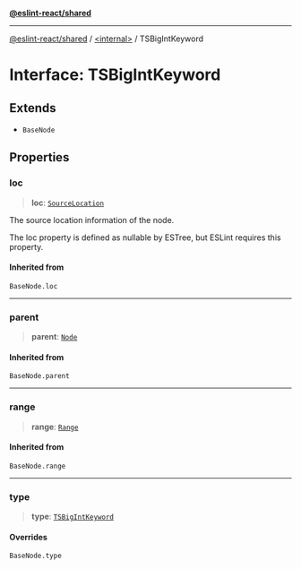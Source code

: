 [**@eslint-react/shared**](../../README.md)

***

[@eslint-react/shared](../../README.md) / [\<internal\>](../README.md) / TSBigIntKeyword

# Interface: TSBigIntKeyword

## Extends

- `BaseNode`

## Properties

### loc

> **loc**: [`SourceLocation`](SourceLocation.md)

The source location information of the node.

The loc property is defined as nullable by ESTree, but ESLint requires this property.

#### Inherited from

`BaseNode.loc`

***

### parent

> **parent**: [`Node`](../type-aliases/Node.md)

#### Inherited from

`BaseNode.parent`

***

### range

> **range**: [`Range`](../type-aliases/Range.md)

#### Inherited from

`BaseNode.range`

***

### type

> **type**: [`TSBigIntKeyword`](../README.md#tsbigintkeyword)

#### Overrides

`BaseNode.type`
